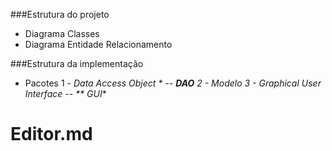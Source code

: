 
###Estrutura do projeto

- Diagrama Classes
- Diagrama Entidade Relacionamento

###Estrutura da implementação
- Pacotes
1 -  *Data Access Object *  -- **DAO**
2 -  Modelo
3 -  *Graphical User Interface* -- ** GUI**

# Editor.md
